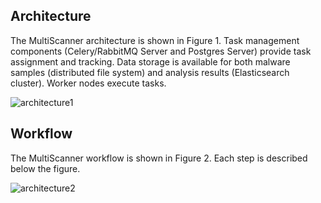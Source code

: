 Architecture
------------
The MultiScanner architecture is shown in Figure 1. Task management components (Celery/RabbitMQ Server and Postgres Server) provide task assignment and tracking. Data storage is available for both malware samples (distributed file system) and analysis results (Elasticsearch cluster). Worker nodes execute tasks.

![architecture1](../img/arch1.png "Figure 1")

Workflow
--------
The MultiScanner workflow is shown in Figure 2. Each step is described below the figure.

![architecture2](../img/arch2.png "Figure 2")